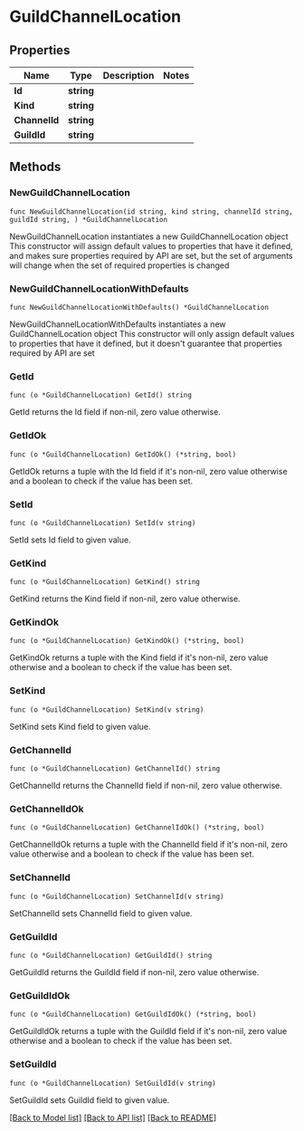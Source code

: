 # GuildChannelLocation

## Properties

Name | Type | Description | Notes
------------ | ------------- | ------------- | -------------
**Id** | **string** |  | 
**Kind** | **string** |  | 
**ChannelId** | **string** |  | 
**GuildId** | **string** |  | 

## Methods

### NewGuildChannelLocation

`func NewGuildChannelLocation(id string, kind string, channelId string, guildId string, ) *GuildChannelLocation`

NewGuildChannelLocation instantiates a new GuildChannelLocation object
This constructor will assign default values to properties that have it defined,
and makes sure properties required by API are set, but the set of arguments
will change when the set of required properties is changed

### NewGuildChannelLocationWithDefaults

`func NewGuildChannelLocationWithDefaults() *GuildChannelLocation`

NewGuildChannelLocationWithDefaults instantiates a new GuildChannelLocation object
This constructor will only assign default values to properties that have it defined,
but it doesn't guarantee that properties required by API are set

### GetId

`func (o *GuildChannelLocation) GetId() string`

GetId returns the Id field if non-nil, zero value otherwise.

### GetIdOk

`func (o *GuildChannelLocation) GetIdOk() (*string, bool)`

GetIdOk returns a tuple with the Id field if it's non-nil, zero value otherwise
and a boolean to check if the value has been set.

### SetId

`func (o *GuildChannelLocation) SetId(v string)`

SetId sets Id field to given value.


### GetKind

`func (o *GuildChannelLocation) GetKind() string`

GetKind returns the Kind field if non-nil, zero value otherwise.

### GetKindOk

`func (o *GuildChannelLocation) GetKindOk() (*string, bool)`

GetKindOk returns a tuple with the Kind field if it's non-nil, zero value otherwise
and a boolean to check if the value has been set.

### SetKind

`func (o *GuildChannelLocation) SetKind(v string)`

SetKind sets Kind field to given value.


### GetChannelId

`func (o *GuildChannelLocation) GetChannelId() string`

GetChannelId returns the ChannelId field if non-nil, zero value otherwise.

### GetChannelIdOk

`func (o *GuildChannelLocation) GetChannelIdOk() (*string, bool)`

GetChannelIdOk returns a tuple with the ChannelId field if it's non-nil, zero value otherwise
and a boolean to check if the value has been set.

### SetChannelId

`func (o *GuildChannelLocation) SetChannelId(v string)`

SetChannelId sets ChannelId field to given value.


### GetGuildId

`func (o *GuildChannelLocation) GetGuildId() string`

GetGuildId returns the GuildId field if non-nil, zero value otherwise.

### GetGuildIdOk

`func (o *GuildChannelLocation) GetGuildIdOk() (*string, bool)`

GetGuildIdOk returns a tuple with the GuildId field if it's non-nil, zero value otherwise
and a boolean to check if the value has been set.

### SetGuildId

`func (o *GuildChannelLocation) SetGuildId(v string)`

SetGuildId sets GuildId field to given value.



[[Back to Model list]](../README.md#documentation-for-models) [[Back to API list]](../README.md#documentation-for-api-endpoints) [[Back to README]](../README.md)


